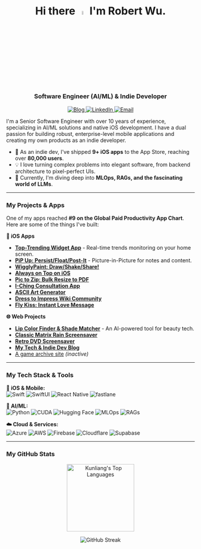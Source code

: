 <!-- 
  Hi Kunliang! 
  
  This is the V2 draft for your GitHub profile README.
  It includes the fix for the GitHub Stats card and adds your project portfolio.
-->

<!-- Header and Introduction -->

<h1 align="center">
  Hi there <a href="https://kunlun.co/"><img src="https://media.giphy.com/media/hvRJCLFzcasrR4ia7z/giphy.gif" width="5%"></a> I'm Robert Wu.
</h1>
<h3 align="center">Software Engineer (AI/ML) & Indie Developer</h3>

<!-- Social Links -->
<p align="center">
  <a href="https://kunlun.co/" target="_blank">
    <img src="https://img.shields.io/badge/My%20Blog-kunlun.co-3B7EBF?style=for-the-badge&logo=rss&logoColor=white" alt="Blog"/>
  </a>
  <a href="https://www.linkedin.com/in/kunliang-wu/" target="_blank">
    <img src="https://img.shields.io/badge/LinkedIn-0077B5?style=for-the-badge&logo=linkedin&logoColor=white" alt="LinkedIn"/>
  </a>
  <a href="mailto:me@kunlun.co">
    <img src="https://img.shields.io/badge/Email-D14836?style=for-the-badge&logo=gmail&logoColor=white" alt="Email"/>
  </a>
</p>

<!-- About Me Section -->
<p align="left">
  I'm a Senior Software Engineer with over 10 years of experience, specializing in AI/ML solutions and native iOS development. I have a dual passion for building robust, enterprise-level mobile applications and creating my own products as an indie developer.
</p>

- 🚀 As an indie dev, I've shipped **9+ iOS apps** to the App Store, reaching over **80,000 users**.
- 💡 I love turning complex problems into elegant software, from backend architecture to pixel-perfect UIs.
- 🤖 Currently, I'm diving deep into **MLOps, RAGs, and the fascinating world of LLMs**.

---

<!-- NEW: My Projects Section -->
<h3 align="left">My Projects & Apps</h3>

<p align="left">
  One of my apps reached <strong>#9 on the Global Paid Productivity App Chart</strong>. Here are some of the things I've built:
</p>

**📱 iOS Apps**
*   [**Top-Trending Widget App**](https://top-trending.app/) - Real-time trends monitoring on your home screen.
*   [**PiP Up: Persist/Float/Post-It**](https://apps.apple.com/us/app/pip-up-persist-float-post-it/id6483210322) - Picture-in-Picture for notes and content.
*   [**WigglyPaint: Draw/Shake/Share!**](https://apps.apple.com/us/app/wigglypaint-draw-shake-share/id6751747069)
*   [**Always on Top on iOS**](https://apps.apple.com/us/app/always-on-top-pdf-web-images/id6747107679)
*   [**Pic to Zip: Bulk Resize to PDF**](https://apps.apple.com/us/app/pic-to-zip-bulk-resize-to-pdf/id6471817020)
*   [**I-Ching Consultation App**](https://unibrighter.github.io/iching/)
*   [**ASCII Art Generator**](https://apps.apple.com/us/app/ascii-art-generator-image-text/id6753155579)
*   [**Dress to Impress Wiki Community**](https://apps.apple.com/us/app/dti-new-dress-to-impress-codes/id6742550378)
*   [**Fly Kiss: Instant Love Message**](https://apps.apple.com/us/app/fly-kiss-instant-love-message/id6740311832)

**🌐 Web Projects**
*   [**Lip Color Finder & Shade Matcher**](https://lipcolorfinder.com/) - An AI-powered tool for beauty tech.
*   [**Classic Matrix Rain Screensaver**](https://matrixscreensaver.online/)
*   [**Retro DVD Screensaver**](https://dvd.screensaver.run/)
*   [**My Tech & Indie Dev Blog**](https://kunlun.co/)
*   [A game archive site](https://sprunkidandysworld.com/) *(inactive)*

---

<!-- Tech Stack Section -->
<h3 align="left">My Tech Stack & Tools</h3>

<p align="left">
  <strong>📱 iOS & Mobile:</strong><br>
  <img src="https://img.shields.io/badge/Swift-FA7343?style=for-the-badge&logo=swift&logoColor=white" alt="Swift"/>
  <img src="https://img.shields.io/badge/SwiftUI-007AFF?style=for-the-badge&logo=swift&logoColor=white" alt="SwiftUI"/>
  <img src="https://img.shields.io/badge/React_Native-61DAFB?style=for-the-badge&logo=react&logoColor=black" alt="React Native"/>
  <img src="https://img.shields.io/badge/fastlane-00B3A4?style=for-the-badge&logo=fastlane&logoColor=white" alt="fastlane"/>
</p>

<p align="left">
  <strong>🤖 AI/ML:</strong><br>
  <img src="https://img.shields.io/badge/Python-3776AB?style=for-the-badge&logo=python&logoColor=white" alt="Python"/>
  <img src="https://img.shields.io/badge/CUDA-76B900?style=for-the-badge&logo=nvidia&logoColor=white" alt="CUDA"/>
  <img src="https://img.shields.io/badge/Hugging_Face-FFD21E?style=for-the-badge&logo=huggingface&logoColor=black" alt="Hugging Face"/>
  <img src="https://img.shields.io/badge/MLOps-2496ED?style=for-the-badge&logo=azure-pipelines&logoColor=white" alt="MLOps"/>
  <img src="https://img.shields.io/badge/RAGs-4CAF50?style=for-the-badge" alt="RAGs"/>
</p>

<p align="left">
  <strong>☁️ Cloud & Services:</strong><br>
  <img src="https://img.shields.io/badge/Microsoft_Azure-0078D4?style=for-the-badge&logo=microsoftazure&logoColor=white" alt="Azure"/>
  <img src="https://img.shields.io/badge/Amazon_AWS-232F3E?style=for-the-badge&logo=amazonaws&logoColor=white" alt="AWS"/>
  <img src="https://img.shields.io/badge/Firebase-FFCA28?style=for-the-badge&logo=firebase&logoColor=black" alt="Firebase"/>
  <img src="https://img.shields.io/badge/Cloudflare-F38020?style=for-the-badge&logo=cloudflare&logoColor=white" alt="Cloudflare"/>
  <img src="https://img.shields.io/badge/Supabase-3FCF8E?style=for-the-badge&logo=supabase&logoColor=white" alt="Supabase"/>
</p>

---

<!-- GitHub Stats Section -->
<h3 align="left">My GitHub Stats</h3>

<p align="center">
  <!-- FIX APPLIED: Using a more stable URL for the stats card -->
  <!-- <img height="180em" src="https://github-readme-stats.vercel.app/api?username=unibrighter&show_icons=true&hide_border=true&theme=vision-friendly-dark" alt="Kunliang's GitHub Stats"/> -->
  <img height="180em" src="https://github-readme-stats.vercel.app/api/top-langs/?username=unibrighter&layout=compact&hide_border=true&theme=vision-friendly-dark&langs_count=8" alt="Kunliang's Top Languages"/>
</p>

<!-- Streak Stats -->
<p align="center">
  <img src="https://github-readme-streak-stats.herokuapp.com/?user=unibrighter&theme=vision-friendly-dark&hide_border=true" alt="GitHub Streak"/>
</p>

